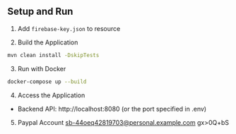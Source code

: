 
## Setup and Run

1. Add `firebase-key.json` to resource

2. Build the Application

```bash
mvn clean install -DskipTests
```

3. Run with Docker

```bash
docker-compose up --build
```

4. Access the Application
- Backend API: http://localhost:8080 (or the port specified in .env)

5. Paypal Account
sb-44oeq42819703@personal.example.com
gx>0Q+bS